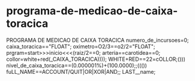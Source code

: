 # programa-de-medicao-de-caixa-toracica 

PROGRAMA DE MEDICAO DE CAIXA TORACICA 
numero_de_incursoes=0;
caixa_toracica=="FLOAT";
oximetro=O2/3==o2/2="FLOAT";
prgram=start>>>inicio<<<(raiz/2==0;
arteria==carotidea==0;
collor=white+red(_CAIXA_TORACICA))));
WHITE+RED==22=cOLLOR;()))
nivel_de_caixa_toracica==(0.000001%)+(100.0000);;((())
fuLL_NAME==ACCOUNT/QUIT|OR|XOR|AND;;
LAST__name;
